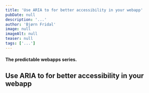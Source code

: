 ```yaml
---
title: 'Use ARIA to for better accessibility in your webapp'
pubDate: null
description: '...'
author: 'Bjørn Fridal'
image: null
imageAlt: null
teaser: null
tags: ['...']
---
```


#### The predictable webapps series.

## Use ARIA to for better accessibility in your webapp
